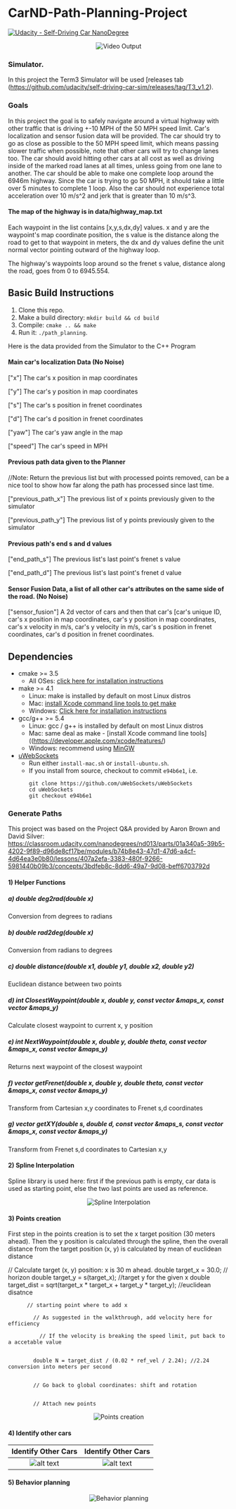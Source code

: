 # CarND-Path-Planning-Project

[![Udacity - Self-Driving Car NanoDegree](https://s3.amazonaws.com/udacity-sdc/github/shield-carnd.svg)](http://www.udacity.com/drive)

[//]: # (Image References)

[video0]: ./path32.gif "Final video"

<p align="center">
	<img src="/write_up_images/path32.gif" alt="Video Output"
	title="Video Output"  />
</p>

[image1]: ./write_up_images/identify_other_car.png "Identify Cars"
[image2]: ./write_up_images/identify_part2.png "Identify Cars"

### Simulator.
In this project the Term3 Simulator will be used [releases tab (https://github.com/udacity/self-driving-car-sim/releases/tag/T3_v1.2).  

### Goals
In this project the goal is to safely navigate around a virtual highway with other traffic that is driving +-10 MPH of the 50 MPH speed limit. Car's localization and sensor fusion data will be provided. The car should try to go as close as possible to the 50 MPH speed limit, which means passing slower traffic when possible, note that other cars will try to change lanes too. The car should avoid hitting other cars at all cost as well as driving inside of the marked road lanes at all times, unless going from one lane to another. The car should be able to make one complete loop around the 6946m highway. Since the car is trying to go 50 MPH, it should take a little over 5 minutes to complete 1 loop. Also the car should not experience total acceleration over 10 m/s^2 and jerk that is greater than 10 m/s^3.

#### The map of the highway is in data/highway_map.txt
Each waypoint in the list contains  [x,y,s,dx,dy] values. x and y are the waypoint's map coordinate position, the s value is the distance along the road to get to that waypoint in meters, the dx and dy values define the unit normal vector pointing outward of the highway loop.

The highway's waypoints loop around so the frenet s value, distance along the road, goes from 0 to 6945.554.

## Basic Build Instructions

1. Clone this repo.
2. Make a build directory: `mkdir build && cd build`
3. Compile: `cmake .. && make`
4. Run it: `./path_planning`.

Here is the data provided from the Simulator to the C++ Program

#### Main car's localization Data (No Noise)

["x"] The car's x position in map coordinates

["y"] The car's y position in map coordinates

["s"] The car's s position in frenet coordinates

["d"] The car's d position in frenet coordinates

["yaw"] The car's yaw angle in the map

["speed"] The car's speed in MPH

#### Previous path data given to the Planner

//Note: Return the previous list but with processed points removed, can be a nice tool to show how far along
the path has processed since last time. 

["previous_path_x"] The previous list of x points previously given to the simulator

["previous_path_y"] The previous list of y points previously given to the simulator

#### Previous path's end s and d values 

["end_path_s"] The previous list's last point's frenet s value

["end_path_d"] The previous list's last point's frenet d value

#### Sensor Fusion Data, a list of all other car's attributes on the same side of the road. (No Noise)

["sensor_fusion"] A 2d vector of cars and then that car's [car's unique ID, car's x position in map coordinates, car's y position in map coordinates, car's x velocity in m/s, car's y velocity in m/s, car's s position in frenet coordinates, car's d position in frenet coordinates. 

## Dependencies

* cmake >= 3.5
  * All OSes: [click here for installation instructions](https://cmake.org/install/)
* make >= 4.1
  * Linux: make is installed by default on most Linux distros
  * Mac: [install Xcode command line tools to get make](https://developer.apple.com/xcode/features/)
  * Windows: [Click here for installation instructions](http://gnuwin32.sourceforge.net/packages/make.htm)
* gcc/g++ >= 5.4
  * Linux: gcc / g++ is installed by default on most Linux distros
  * Mac: same deal as make - [install Xcode command line tools]((https://developer.apple.com/xcode/features/)
  * Windows: recommend using [MinGW](http://www.mingw.org/)
* [uWebSockets](https://github.com/uWebSockets/uWebSockets)
  * Run either `install-mac.sh` or `install-ubuntu.sh`.
  * If you install from source, checkout to commit `e94b6e1`, i.e.
    ```
    git clone https://github.com/uWebSockets/uWebSockets 
    cd uWebSockets
    git checkout e94b6e1
    ```
### Generate Paths

This project was based on the Project Q&A provided by Aaron Brown and David Silver: https://classroom.udacity.com/nanodegrees/nd013/parts/01a340a5-39b5-4202-9f89-d96de8cf17be/modules/b74b8e43-47d1-47d6-a4cf-4d64ea3e0b80/lessons/407a2efa-3383-480f-9266-5981440b09b3/concepts/3bdfeb8c-8dd6-49a7-9d08-beff6703792d

#### 1) Helper Functions

##### a) double deg2rad(double x)
Conversion from degrees to radians 


##### b) double rad2deg(double x)
Conversion from radians to degrees

##### c) double distance(double x1, double y1, double x2, double y2)
Euclidean distance between two points

##### d) int ClosestWaypoint(double x, double y, const vector<double> &maps_x, const vector<double> &maps_y)
Calculate closest waypoint to current x, y position
	
##### e) int NextWaypoint(double x, double y, double theta, const vector<double> &maps_x, const vector<double> &maps_y)
Returns next waypoint of the closest waypoint

##### f) vector<double> getFrenet(double x, double y, double theta, const vector<double> &maps_x, const vector<double> &maps_y)
Transform from Cartesian x,y coordinates to Frenet s,d coordinates

##### g) vector<double> getXY(double s, double d, const vector<double> &maps_s, const vector<double> &maps_x, const vector<double> &maps_y)
Transform from Frenet s,d coordinates to Cartesian x,y

#### 2) Spline Interpolation

Spline library is used here: first if the previous path is empty, car data is used as starting point, else the two last points are used as reference. 

<p align="center">
	<img src="/write_up_images/spline_interpolation.png" alt="Spline Interpolation"
	title="Spline Interpolation"  />
</p>

#### 3) Points creation

First step in the points creation is to set the x target position (30 meters ahead). Then the y position is calculated through the spline, then the overall distance from the target position (x, y) is calculated by mean of euclidean distance

// Calculate target (x, y) position: x is 30 m ahead.
          double target_x = 30.0;                                               // horizon
          double target_y = s(target_x);                                        //target y for the given x
          double target_dist = sqrt(target_x * target_x + target_y * target_y); //euclidean disatnce

          // starting point where to add x

            // As suggested in the walkthrough, add velocity here for efficiency

              // If the velocity is breaking the speed limit, put back to a accetable value


            double N = target_dist / (0.02 * ref_vel / 2.24); //2.24 conversion into meters per second


            // Go back to global coordinates: shift and rotation


            // Attach new points


<p align="center">
	<img src="/write_up_images/create_points.png" alt="Points creation"
	title="Points creation"  />
</p>

#### 4) Identify other cars

Identify Other Cars        | Identify Other Cars       
:-------------------------:|:-------------------------:|
![alt text][image1] |       ![alt text][image2] 

#### 5) Behavior planning

<p align="center">
	<img src="/write_up_images/behavior.png" alt="Behavior planning"
	title="Behavior planning"  />
</p>
